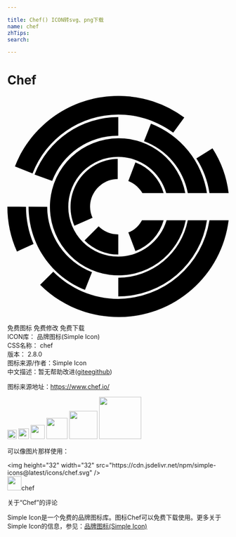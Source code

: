 ```yaml
---

title: Chef() ICON转svg、png下载
name: chef
zhTips: 
search: 

---
```


# Chef  <small style="font-size: 60%;font-weight: 100"></small>

<div id="svg" class="svg-wrap">
<svg role="img" viewBox="0 0 24 24" xmlns="http://www.w3.org/2000/svg"><title>Chef icon</title><path d="M12.03 0C6.94 0 2.57 3.17.82 7.65l1.91.77a10 10 0 0 1 9.3-6.4c2.24 0 4.32.77 5.96 1.97l1.2-1.64A11.96 11.96 0 0 0 12.03 0zm0 2.3a9.76 9.76 0 0 0-9.08 6.23l1.91.7a7.62 7.62 0 0 1 7.17-4.91zm3.55.7l-.76 1.92a7.47 7.47 0 0 1 4.75 5.63h2.08a9.7 9.7 0 0 0-6.07-7.54zm-3.55 1.6a7.44 7.44 0 1 0 7.32 8.9h-2.08a5.5 5.5 0 0 1-5.24 3.94 5.39 5.39 0 0 1-5.42-5.41 5.39 5.39 0 0 1 5.42-5.41 5.4 5.4 0 0 1 5.2 3.93h2.07a7.35 7.35 0 0 0-7.27-5.96zm10.22 1.09L20.5 6.78a9.5 9.5 0 0 1 1.42 3.77H24a11.56 11.56 0 0 0-1.75-4.86zM11.97 6.83a5.22 5.22 0 0 0-4.7 7.27l1.97-.87a2.97 2.97 0 0 1-.27-1.2c0-1.64 1.36-3.01 3-3.01zm1.92.39l-.77 2.02c.66.27 1.15.7 1.53 1.31h2.3a5.04 5.04 0 0 0-3.06-3.33zM0 12.02c0 1.65.33 3.29 1.04 4.87l1.8-.82a10.49 10.49 0 0 1-.82-4.04zm2.3 0c0 4.1 2.51 7.6 6.12 9.03l.76-1.92a7.63 7.63 0 0 1-4.86-7.1zm12.3 1.48c-.33.6-.82 1.1-1.48 1.31l.77 2.03a5.04 5.04 0 0 0 3.06-3.34zm4.97 0a7.73 7.73 0 0 1-7.54 6.24v2.02a9.71 9.71 0 0 0 9.62-8.26zm2.35 0a10.1 10.1 0 0 1-9.9 8.53c-2.73 0-5.24-1.15-7.04-2.95L3.55 20.5c2.19 2.19 5.2 3.5 8.53 3.5A12 12 0 0 0 24 13.5zm-12.02.66l-1.53 1.53a5.21 5.21 0 0 0 3.66 1.53v-2.19a3.02 3.02 0 0 1-2.13-.87z"/></svg>
</div>
<detail full-name='chef'></detail>

<div class="detail-page">
<p>
<span><span class="badge-success badge">免费图标</span> <span class="badge-success badge">免费修改</span>  <span class="badge-success badge">免费下载</span> </span>
<br/>
<span>
ICON库：
<span class="badge-secondary badge">品牌图标(Simple Icon)</span> 
</span>
<br/>
<span>
CSS名称：
<span class="badge-secondary badge">chef</span> 
</span>

<br/>
<span>
版本：
<span class="badge-secondary badge">2.8.0</span> 
</span>
<br/>
<span>图标来源/作者：<span class="badge-light badge">Simple Icon</span></span> 
<br/>
<span class="zh-detail">中文描述：暂无<span class="help-link"><span>帮助改进</span>(<a href="https://gitee.com/liuwave/icon-helper/edit/master/json/brands/chef.json" target="_blank" rel="noopener noreferrer">gitee</a><a href="https://github.com/liuwave/icon-helper/edit/master/json/brands/chef.json" target="_blank" rel="noopener noreferrer">github</a></span>)</span><br/>
</p>
</div><div class="description description alert alert-light"><p>图标来源地址：<a href="https://www.chef.io/" target="_blank" rel="noopener noreferrer">https://www.chef.io/</a></p></div>
<div class="alert alert-dark">
<img height="21" width="21" src="https://cdn.jsdelivr.net/npm/simple-icons@latest/icons/chef.svg" />
<img height="24" width="24" src="https://cdn.jsdelivr.net/npm/simple-icons@latest/icons/chef.svg" />
<img height="32" width="32" src="https://cdn.jsdelivr.net/npm/simple-icons@latest/icons/chef.svg" />
<img height="48" width="48" src="https://cdn.jsdelivr.net/npm/simple-icons@latest/icons/chef.svg" />
<img height="64" width="64" src="https://cdn.jsdelivr.net/npm/simple-icons@latest/icons/chef.svg" />
<img height="96" width="96" src="https://cdn.jsdelivr.net/npm/simple-icons@latest/icons/chef.svg" />

</div>
<div>
  <p>可以像图片那样使用：    
  </p>
  <div class="alert alert-primary" style="font-size: 14px">
    &lt;img height="32" width="32" src="https://cdn.jsdelivr.net/npm/simple-icons@latest/icons/chef.svg" /&gt;
    <copy-btn content='<img height="32" width="32" src="https://cdn.jsdelivr.net/npm/simple-icons@latest/icons/chef.svg" />'></copy-btn>
  </div>
  <div class="alert alert-secondary">
    <img height="32" width="32" src="https://cdn.jsdelivr.net/npm/simple-icons@latest/icons/chef.svg" />chef
    <copy-btn content="chef" btn-title="复制图标名称"></copy-btn>
  </div>
</div>

<Vssue title="关于“Chef”的评论" >关于“Chef”的评论</Vssue>


<div><p>Simple Icon是一个免费的品牌图标库。图标Chef可以免费下载使用。更多关于  Simple Icon的信息，参见：<a target="_blank" href="https://iconhelper.cn/brands.html">品牌图标(Simple Icon)</a>
</p></div>
